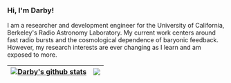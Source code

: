 ### Hi, I'm Darby!

I am a researcher and development engineer for the University of California, Berkeley's Radio Astronomy Laboratory.
My current work centers around fast radio bursts and the cosmological dependence of baryonic feedback. However, my research interests are ever changing as I learn and am exposed to more.

| <a href="https://github.com/anuraghazra/github-readme-stats"><img align="center" src="https://github-readme-stats.vercel.app/api?username=darbymccauley&show_icons=true&include_all_commits=true&theme=gotham&hide_border=true" alt="Darby's github stats" /></a> | <a href="https://github.com/anuraghazra/github-readme-stats"><img align="center" src="https://github-readme-stats.vercel.app/api/top-langs/?username=darbymccauley&layout=compact&theme=gotham&hide_border=true&langs_count=5" /></a> |
| ------------- | ------------- |


<!--
**darbymccauley/darbymccauley** is a ✨ _special_ ✨ repository because its `README.md` (this file) appears on your GitHub profile.

Here are some ideas to get you started:

- 🔭 I’m currently working on ...
- 🌱 I’m currently learning ...
- 👯 I’m looking to collaborate on ...
- 🤔 I’m looking for help with ...
- 💬 Ask me about ...
- 📫 How to reach me: ...
- 😄 Pronouns: ...
- ⚡ Fun fact: ...
-->
